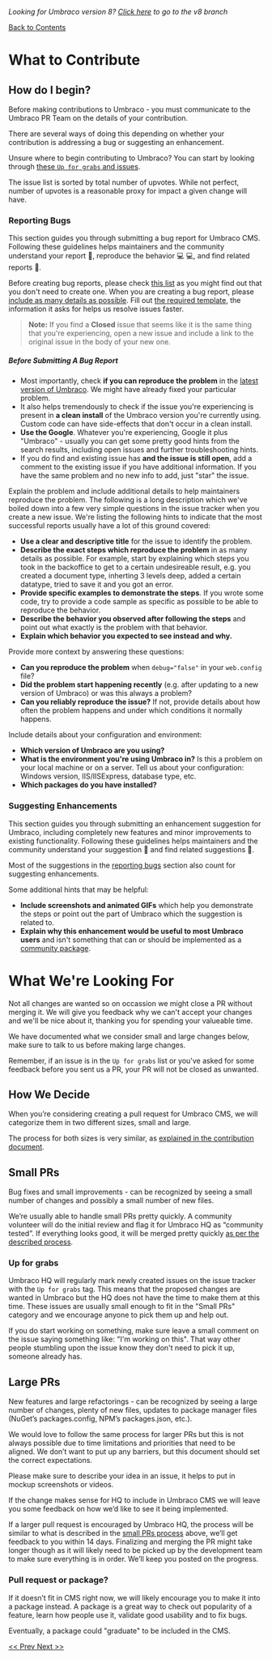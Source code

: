 _Looking for Umbraco version 8? [Click here](https://github.com/umbraco/Umbraco-CMS/blob/temp8/docs/CONTRIBUTING.md) to go to the v8 branch_

[Back to Contents](1_CONTENTS.md)

# What to Contribute

## How do I begin?

Before making contributions to Umbraco - you must communicate to the Umbraco PR Team on the details of your contribution.

There are several ways of doing this depending on whether your contribution is addressing a bug or suggesting an enhancement.

Unsure where to begin contributing to Umbraco? You can start by looking through [these `Up for grabs` and issues](http://issues.umbraco.org/issues/U4?q=%28project%3A+%7BU4%7D+Difficulty%3A+%7BVery+Easy%7D+%23Easy+%23Unresolved+Priority%3A+Normal+%23Major+%23Show-stopper+State%3A+-%7BIn+Progress%7D+sort+by%3A+votes+Affected+versions%3A+-6.*+Affected+versions%3A+-4.*%29+OR+%28tag%3A+%7BUp+For+Grabs%7D+%23Unresolved+%29).

The issue list is sorted by total number of upvotes. While not perfect, number of upvotes is a reasonable proxy for impact a given change will have.

### Reporting Bugs
This section guides you through submitting a bug report for Umbraco CMS. Following these guidelines helps maintainers and the community understand your report 📝, reproduce the behavior 💻 💻, and find related reports 🔎.

Before creating bug reports, please check [this list](#before-submitting-a-bug-report) as you might find out that you don't need to create one. When you are creating a bug report, please [include as many details as possible](#how-do-i-submit-a-good-bug-report). Fill out [the required template](http://issues.umbraco.org/issues#newissue=61-30118), the information it asks for helps us resolve issues faster.

> **Note:** If you find a **Closed** issue that seems like it is the same thing that you're experiencing, open a new issue and include a link to the original issue in the body of your new one.

##### Before Submitting A Bug Report

  * Most importantly, check **if you can reproduce the problem** in the [latest version of Umbraco](https://our.umbraco.org/download/). We might have already fixed your particular problem.
  * It also helps tremendously to check if the issue you're experiencing is present in **a clean install** of the Umbraco version you're currently using. Custom code can have side-effects that don't occur in a clean install.
  * **Use the Google**. Whatever you're experiencing, Google it plus "Umbraco" - usually you can get some pretty good hints from the search results, including open issues and further troubleshooting hints.
  * If you do find and existing issue has **and the issue is still open**, add a comment to the existing issue if you have additional information. If you have the same problem and no new info to add, just "star" the issue.

Explain the problem and include additional details to help maintainers reproduce the problem. The following is a long description which we've boiled down into a few very simple questions in the issue tracker when you create a new issue. We're listing the following hints to indicate that the most successful reports usually have a lot of this ground covered:

  * **Use a clear and descriptive title** for the issue to identify the problem.
  * **Describe the exact steps which reproduce the problem** in as many details as possible. For example, start by explaining which steps you took in the backoffice to get to a certain undesireable result, e.g. you created a document type, inherting 3 levels deep, added a certain datatype, tried to save it and you got an error.
  * **Provide specific examples to demonstrate the steps**. If you wrote some code, try to provide a code sample as specific as possible to be able to reproduce the behavior.
  * **Describe the behavior you observed after following the steps** and point out what exactly is the problem with that behavior.
  * **Explain which behavior you expected to see instead and why.**

Provide more context by answering these questions:

  * **Can you reproduce the problem** when `debug="false"` in your `web.config` file?
  * **Did the problem start happening recently** (e.g. after updating to a new version of Umbraco) or was this always a problem?
  * **Can you reliably reproduce the issue?** If not, provide details about how often the problem happens and under which conditions it normally happens.

Include details about your configuration and environment:

  * **Which version of Umbraco are you using?** 
  * **What is the environment you're using Umbraco in?** Is this a problem on your local machine or on a server. Tell us about your configuration: Windows version, IIS/IISExpress, database type, etc.
  * **Which packages do you have installed?**

### Suggesting Enhancements

This section guides you through submitting an enhancement suggestion for Umbraco, including completely new features and minor improvements to existing functionality. Following these guidelines helps maintainers and the community understand your suggestion 📝 and find related suggestions 🔎.

Most of the suggestions in the [reporting bugs](#reporting-bugs) section also count for suggesting enhancements.

Some additional hints that may be helpful:

  * **Include screenshots and animated GIFs** which help you demonstrate the steps or point out the part of Umbraco which the suggestion is related to.
  * **Explain why this enhancement would be useful to most Umbraco users** and isn't something that can or should be implemented as a [community package](https://our.umbraco.org/projects/).

# What We're Looking For

Not all changes are wanted so on occassion we might close a PR without merging it. We will give you feedback why we can't accept your changes and we'll be nice about it, thanking you for spending your valueable time.

We have documented what we consider small and large changes below, make sure to talk to us before making large changes.

Remember, if an issue is in the `Up for grabs` list or you've asked for some feedback before you sent us a PR, your PR will not be closed as unwanted.

## How We Decide

When you’re considering creating a pull request for Umbraco CMS, we will categorize them in two different sizes, small and large.

The process for both sizes is very similar, as [explained in the contribution document](CONTRIBUTING.md#how-do-i-begin).

## Small PRs
Bug fixes and small improvements - can be recognized by seeing a small number of changes and possibly a small number of new files.

We’re usually able to handle small PRs pretty quickly. A community volunteer will do the initial review and flag it for Umbraco HQ as “community tested”. If everything looks good, it will be merged pretty quickly [as per the described process](REVIEW_PROCESS.md).

### Up for grabs

Umbraco HQ will regularly mark newly created issues on the issue tracker with the `Up for grabs` tag. This means that the proposed changes are wanted in Umbraco but the HQ does not have the time to make them at this time. These issues are usually small enough to fit in the "Small PRs" category and we encourage anyone to pick them up and help out.  

If you do start working on something, make sure leave a small comment on the issue saying something like: "I'm working on this". That way other people stumbling upon the issue know they don't need to pick it up, someone already has.

## Large PRs
New features and large refactorings - can be recognized by seeing a large number of changes, plenty of new files, updates to package manager files (NuGet’s packages.config, NPM’s packages.json, etc.).  

We would love to follow the same process for larger PRs but this is not always possible due to time limitations and priorities that need to be aligned. We don’t want to put up any barriers, but this document should set the correct expectations.  

Please make sure to describe your idea in an issue, it helps to put in mockup screenshots or videos.  

If the change makes sense for HQ to include in Umbraco CMS we will leave you some feedback on how we’d like to see it being implemented. 

If a larger pull request is encouraged by Umbraco HQ, the process will be similar to what is described in the [small PRs process](#small-prs) above, we’ll get feedback to you within 14 days. Finalizing and merging the PR might take longer though as it will likely need to be picked up by the development team to make sure everything is in order. We’ll keep you posted on the progress.

### Pull request or package?

If it doesn’t fit in CMS right now, we will likely encourage you to make it into a package instead. A package is a great way to check out popularity of a feature, learn how people use it, validate good usability and to fix bugs.  

Eventually, a package could "graduate" to be included in the CMS.

[<< Prev ](3_QUICK_START.md)[ Next >>](5_CONTRIBUTION.md)
